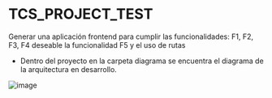 # TCS_PROJECT_TEST

Generar una aplicación frontend para cumplir las funcionalidades: F1, F2, F3, F4
deseable la funcionalidad F5 y el uso de rutas

* Dentro del proyecto en la carpeta diagrama se encuentra el diagrama de la arquitectura en desarrollo.

![image](https://github.com/Ravicla/TCS_PROJECT_TEST/assets/100055174/895ef80c-8406-4254-aa2f-275daffd260a)

